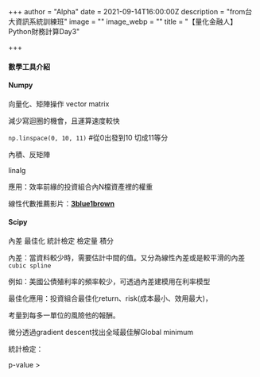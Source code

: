+++
author = "Alpha"
date = 2021-09-14T16:00:00Z
description = "from台大資訊系統訓練班"
image = ""
image_webp = ""
title = "【量化金融人】Python財務計算Day3"

+++
#### 數學工具介紹

#### Numpy

向量化、矩陣操作 vector matrix

減少寫迴圈的機會，且運算速度較快

`np.linspace(0, 10, 11)`  #從0出發到10 切成11等分

內積、反矩陣

linalg

應用：效率前緣的投資組合內N檔資產裡的權重

線性代數推薦影片：[**3blue1brown**](https://www.youtube.com/playlist?list=PLZHQObOWTQDPD3MizzM2xVFitgF8hE_ab)

#### Scipy

內差 最佳化 統計檢定 檢定量 積分

內差：當資料較少時，需要估計中間的值。又分為線性內差或是較平滑的內差`cubic spline`

例如：美國公債殖利率的頻率較少，可透過內差建模用在利率模型

最佳化應用：投資組合最佳化return、risk(成本最小、效用最大)，

考量到每多一單位的風險他的報酬。

微分透過gradient descent找出全域最佳解Global minimum

統計檢定：

p-value > 